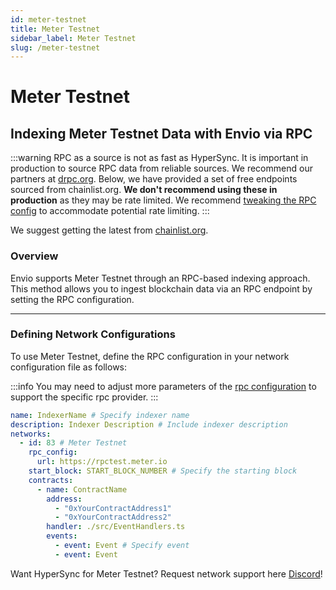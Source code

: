 ```yaml
---
id: meter-testnet
title: Meter Testnet
sidebar_label: Meter Testnet
slug: /meter-testnet
---
```


# Meter Testnet

## Indexing Meter Testnet Data with Envio via RPC

:::warning
RPC as a source is not as fast as HyperSync. It is important in production to source RPC data from reliable sources. We recommend our partners at [drpc.org](https://drpc.org). Below, we have provided a set of free endpoints sourced from chainlist.org. **We don't recommend using these in production** as they may be rate limited. We recommend [tweaking the RPC config](./rpc-sync) to accommodate potential rate limiting.
:::

We suggest getting the latest from [chainlist.org](https://chainlist.org).

### Overview

Envio supports Meter Testnet through an RPC-based indexing approach. This method allows you to ingest blockchain data via an RPC endpoint by setting the RPC configuration.

---

### Defining Network Configurations

To use Meter Testnet, define the RPC configuration in your network configuration file as follows:

:::info
You may need to adjust more parameters of the [rpc configuration](./rpc-sync) to support the specific rpc provider. 
:::

```yaml
name: IndexerName # Specify indexer name
description: Indexer Description # Include indexer description
networks:
  - id: 83 # Meter Testnet
    rpc_config:
      url: https://rpctest.meter.io 
    start_block: START_BLOCK_NUMBER # Specify the starting block
    contracts:
      - name: ContractName
        address:
          - "0xYourContractAddress1"
          - "0xYourContractAddress2"
        handler: ./src/EventHandlers.ts
        events:
          - event: Event # Specify event
          - event: Event
```

Want HyperSync for Meter Testnet? Request network support here [Discord](https://discord.gg/fztEvj79m3)!
